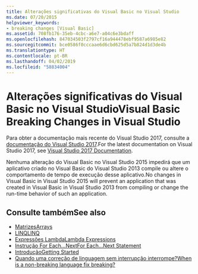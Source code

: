 ```yaml
---
title: Alterações significativas do Visual Basic no Visual Studio
ms.date: 07/20/2015
helpviewer_keywords:
- breaking changes [Visual Basic]
ms.assetid: 708fb176-35eb-4cbc-a6e7-a04c6e3bdaff
ms.openlocfilehash: 847034503f2797cf16a944478ebf9587a6985e82
ms.sourcegitcommit: bce0586f0cccaae6d6cbd625d5a7b824d1d3de4b
ms.translationtype: HT
ms.contentlocale: pt-BR
ms.lasthandoff: 04/02/2019
ms.locfileid: "58834004"
---
```

# <a name="visual-basic-breaking-changes-in-visual-studio"></a><span data-ttu-id="77134-102">Alterações significativas do Visual Basic no Visual Studio</span><span class="sxs-lookup"><span data-stu-id="77134-102">Visual Basic Breaking Changes in Visual Studio</span></span>
<span data-ttu-id="77134-103">Para obter a documentação mais recente do Visual Studio 2017, consulte a [documentação do Visual Studio 2017](https://docs.microsoft.com/visualstudio/).</span><span class="sxs-lookup"><span data-stu-id="77134-103">For the latest documentation on Visual Studio 2017, see [Visual Studio 2017 Documentation](https://docs.microsoft.com/visualstudio/).</span></span>

<span data-ttu-id="77134-104">Nenhuma alteração do Visual Basic no Visual Studio 2015 impedirá que um aplicativo criado no Visual Basic do Visual Studio 2013 compile ou altere o comportamento de tempo de execução desse aplicativo.</span><span class="sxs-lookup"><span data-stu-id="77134-104">No changes in Visual Basic in Visual Studio 2015 will prevent an application that was created in Visual Basic in Visual Studio 2013 from compiling or change the run-time behavior of such an application.</span></span>  
  
## <a name="see-also"></a><span data-ttu-id="77134-105">Consulte também</span><span class="sxs-lookup"><span data-stu-id="77134-105">See also</span></span>

- [<span data-ttu-id="77134-106">Matrizes</span><span class="sxs-lookup"><span data-stu-id="77134-106">Arrays</span></span>](../../visual-basic/programming-guide/language-features/arrays/index.md)
- [<span data-ttu-id="77134-107">LINQ</span><span class="sxs-lookup"><span data-stu-id="77134-107">LINQ</span></span>](../../visual-basic/programming-guide/language-features/linq/index.md)
- [<span data-ttu-id="77134-108">Expressões Lambda</span><span class="sxs-lookup"><span data-stu-id="77134-108">Lambda Expressions</span></span>](../../visual-basic/programming-guide/language-features/procedures/lambda-expressions.md)
- [<span data-ttu-id="77134-109">Instrução For Each...Next</span><span class="sxs-lookup"><span data-stu-id="77134-109">For Each...Next Statement</span></span>](../../visual-basic/language-reference/statements/for-each-next-statement.md)
- [<span data-ttu-id="77134-110">Introdução</span><span class="sxs-lookup"><span data-stu-id="77134-110">Getting Started</span></span>](../../visual-basic/getting-started/index.md)
- [<span data-ttu-id="77134-111">Quando uma correção de linguagem sem interrupção interrompe?</span><span class="sxs-lookup"><span data-stu-id="77134-111">When is a non-breaking language fix breaking?</span></span>](https://blogs.msdn.microsoft.com/lucian/2012/07/19/when-is-a-non-breaking-language-fix-breaking)
